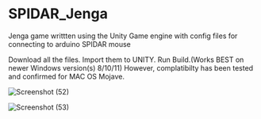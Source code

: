 # SPIDAR_Jenga
Jenga game writtten using the Unity Game engine with config files for connecting to arduino SPIDAR mouse

Download all the files. Import them to UNITY. Run Build.(Works BEST on newer Windows version(s) 8/10/11) 
However, complatibilty has been tested and confirmed for MAC OS Mojave.

![Screenshot (52)](https://github.com/lostintochigi/SPIDAR_Jenga/assets/92913058/71ed0759-bbbe-4dd7-8b42-c16063116c59)

![Screenshot (53)](https://github.com/lostintochigi/SPIDAR_Jenga/assets/92913058/82b01d77-218f-42f3-8f1f-054148391973)

